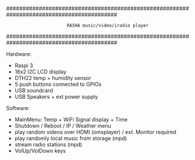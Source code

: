 ##########################################################################################

	                       RASHA music/video/iradio player

##########################################################################################

Hardware:
* Raspi 3
* 16x2 I2C LCD display
* DTH22 temp + humidity sensor
* 5 push buttons connected to GPIOs
* USB soundcard
* USB Speakers + ext power supply

Software:
* MainMenu: Temp + WiFi Signal display + Time
* Shutdown / Reboot / IP / Weather menu
* play random videos over HDMI (omxplayer) / ext. Monitor required
* play randomly local music from storage (mpd)
* stream radio stations (mpd)
* VolUp/VolDown keys
